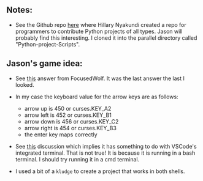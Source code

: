 ## Notes:

- See the Github repo [here](https://github.com/larymak/Python-project-Scripts/tree/main) where Hillary Nyakundi created a repo for programmers to contribute Python projects of all types. Jason will probably find this interesting. I cloned it into the parallel directory called "Python-project-Scripts".

## Jason's game idea:

- See [this](https://stackoverflow.com/questions/39488788/how-to-make-a-menu-in-python-navigable-with-arrow-keys) answer from FocusedWolf. It was the last answer the last I looked.

- In my case the keyboard value for the arrow keys are as follows:

  - arrow up is 450 or curses.KEY_A2
  - arrow left is 452 or curses.KEY_B1
  - arrow down is 456 or curses.KEY_C2
  - arrow right is 454 or curses.KEY_B3
  - the enter key maps correctly

- See [this](https://github.com/microsoft/vscode/issues/112405) discussion which implies it has something to do with VSCode's integrated terminal. That is not true! It is because it is running in a bash terminal. I should try running it in a cmd terminal.
- I used a bit of a `kludge` to create a project that works in both shells.
